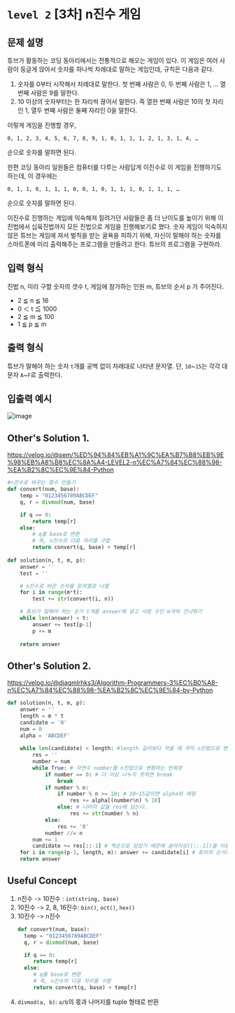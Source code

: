 # `level 2` [3차] n진수 게임

## 문제 설명

튜브가 활동하는 코딩 동아리에서는 전통적으로 해오는 게임이 있다. 이 게임은 여러 사람이 둥글게 앉아서 숫자를 하나씩 차례대로 말하는 게임인데, 규칙은 다음과 같다.

1. 숫자를 0부터 시작해서 차례대로 말한다. 첫 번째 사람은 0, 두 번째 사람은 1, … 열 번째 사람은 9를 말한다.
2. 10 이상의 숫자부터는 한 자리씩 끊어서 말한다. 즉 열한 번째 사람은 10의 첫 자리인 1, 열두 번째 사람은 둘째 자리인 0을 말한다.

이렇게 게임을 진행할 경우,

`0, 1, 2, 3, 4, 5, 6, 7, 8, 9, 1, 0, 1, 1, 1, 2, 1, 3, 1, 4, …`

순으로 숫자를 말하면 된다.

한편 코딩 동아리 일원들은 컴퓨터를 다루는 사람답게 이진수로 이 게임을 진행하기도 하는데, 이 경우에는

`0, 1, 1, 0, 1, 1, 1, 0, 0, 1, 0, 1, 1, 1, 0, 1, 1, 1, …`

순으로 숫자를 말하면 된다.

이진수로 진행하는 게임에 익숙해져 질려가던 사람들은 좀 더 난이도를 높이기 위해 이진법에서 십육진법까지 모든 진법으로 게임을 진행해보기로 했다. 
숫자 게임이 익숙하지 않은 튜브는 게임에 져서 벌칙을 받는 굴욕을 피하기 위해, 자신이 말해야 하는 숫자를 스마트폰에 미리 출력해주는 프로그램을 만들려고 한다. 튜브의 프로그램을 구현하라.

## 입력 형식
진법 n, 미리 구할 숫자의 갯수 t, 게임에 참가하는 인원 m, 튜브의 순서 p 가 주어진다.

- 2 ≦ n ≦ 16
- 0 ＜ t ≦ 1000
- 2 ≦ m ≦ 100
- 1 ≦ p ≦ m

## 출력 형식
튜브가 말해야 하는 숫자 `t`개를 공백 없이 차례대로 나타낸 문자열. 단, `10`~`15`는 각각 대문자 `A`~`F`로 출력한다.

## 입출력 예시
![image](https://github.com/ultimate-mj/Coding-test-practice/assets/122213470/fca8efb5-2435-4ce6-a40a-579e1e18fd93)

## Other's Solution 1.
https://velog.io/@sem/%ED%94%84%EB%A1%9C%EA%B7%B8%EB%9E%98%EB%A8%B8%EC%8A%A4-LEVEL2-n%EC%A7%84%EC%88%98-%EA%B2%8C%EC%9E%84-Python

```python
#n진수로 바꾸는 함수 만들기
def convert(num, base):
    temp = "0123456789ABCDEF"
    q, r = divmod(num, base)

    if q == 0:
        return temp[r]
    else:
        # q를 base로 변환
        # 즉, n진수의 다음 자리를 구함
        return convert(q, base) + temp[r]
    
def solution(n, t, m, p):
    answer = ''
    test = ''

    # n진수로 바꾼 숫자를 문자열로 나열
    for i in range(m*t):
        test += str(convert(i, n))

    # 튜브가 말해야 하는 숫가 t개를 answer에 넣고 사람 수인 m개씩 건너뛰기
    while len(answer) < t:
        answer += test[p-1]
        p += m
        
    return answer
```

## Other's Solution 2.

https://velog.io/@djagmlrhks3/Algorithm-Programmers-3%EC%B0%A8-n%EC%A7%84%EC%88%98-%EA%B2%8C%EC%9E%84-by-Python

```python
def solution(n, t, m, p):
    answer = ''
    length = m * t
    candidate = '0'
    num = 0
    alpha = 'ABCDEF'
    
    while len(candidate) < length: #length 길이보다 작을 때 까지 n진법으로 변환!
        res = ''
        number = num
        while True: # 자연수 number를 n진법으로 변환하는 반복문 
            if number == 0: # 더 이상 나누지 못하면 break
                break
            if number % n:
                if number % n >= 10: # 10~15값이면 alpha와 매핑
                    res += alpha[(number%n) % 10]
                else: # 나머지 값을 res에 담는다.
                    res += str(number % n)
            else:
                res += '0'
            number //= n
        num += 1
        candidate += res[::-1] # 역순으로 담았기 때문에 슬라이싱([::-1])을 이용하여 candidate에 담는다.
    for i in range(p-1, length, m): answer += candidate[i] # 튜브의 순서에 해당하는 숫자를 answer에 담는다!
    return answer
```


## Useful Concept

1. n진수 -> 10진수 : `int(string, base)`
2. 10진수 -> 2, 8, 16진수: `bin()`, `oct()`, `hex()`
3. 10진수 -> n진수
   ```python
   def convert(num, base):
     temp = "0123456789ABCDEF"
     q, r = divmod(num, base)

     if q == 0:
        return temp[r]
     else:
        # q를 base로 변환
        # 즉, n진수의 다음 자리를 구함
        return convert(q, base) + temp[r]
   ```
4. `divmod(a, b)`: `a/b`의 몫과 나머지를 tuple 형태로 반환
